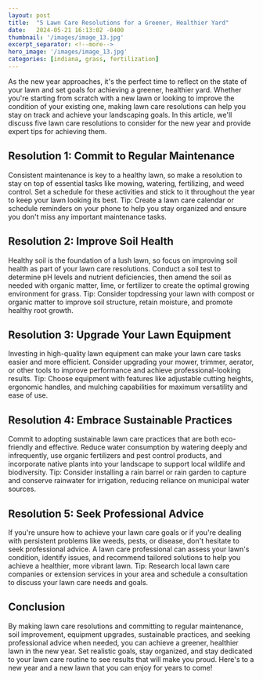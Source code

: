 ```yaml
---
layout: post
title:  "5 Lawn Care Resolutions for a Greener, Healthier Yard"
date:   2024-05-21 16:13:02 -0400
thumbnail: '/images/image_13.jpg'
excerpt_separator: <!--more-->
hero_image: '/images/image_13.jpg'
categories: [indiana, grass, fertilization]
---
```

As the new year approaches, it's the perfect time to reflect on the state of your lawn and set goals for achieving a greener, healthier yard. <!--more-->Whether you're starting from scratch with a new lawn or looking to improve the condition of your existing one, making lawn care resolutions can help you stay on track and achieve your landscaping goals. In this article, we'll discuss five lawn care resolutions to consider for the new year and provide expert tips for achieving them.

## Resolution 1: Commit to Regular Maintenance
Consistent maintenance is key to a healthy lawn, so make a resolution to stay on top of essential tasks like mowing, watering, fertilizing, and weed control. Set a schedule for these activities and stick to it throughout the year to keep your lawn looking its best.
Tip: Create a lawn care calendar or schedule reminders on your phone to help you stay organized and ensure you don't miss any important maintenance tasks.

## Resolution 2: Improve Soil Health
Healthy soil is the foundation of a lush lawn, so focus on improving soil health as part of your lawn care resolutions. Conduct a soil test to determine pH levels and nutrient deficiencies, then amend the soil as needed with organic matter, lime, or fertilizer to create the optimal growing environment for grass.
Tip: Consider topdressing your lawn with compost or organic matter to improve soil structure, retain moisture, and promote healthy root growth.

## Resolution 3: Upgrade Your Lawn Equipment
Investing in high-quality lawn equipment can make your lawn care tasks easier and more efficient. Consider upgrading your mower, trimmer, aerator, or other tools to improve performance and achieve professional-looking results.
Tip: Choose equipment with features like adjustable cutting heights, ergonomic handles, and mulching capabilities for maximum versatility and ease of use.

## Resolution 4: Embrace Sustainable Practices
Commit to adopting sustainable lawn care practices that are both eco-friendly and effective. Reduce water consumption by watering deeply and infrequently, use organic fertilizers and pest control products, and incorporate native plants into your landscape to support local wildlife and biodiversity.
Tip: Consider installing a rain barrel or rain garden to capture and conserve rainwater for irrigation, reducing reliance on municipal water sources.

## Resolution 5: Seek Professional Advice
If you're unsure how to achieve your lawn care goals or if you're dealing with persistent problems like weeds, pests, or disease, don't hesitate to seek professional advice. A lawn care professional can assess your lawn's condition, identify issues, and recommend tailored solutions to help you achieve a healthier, more vibrant lawn.
Tip: Research local lawn care companies or extension services in your area and schedule a consultation to discuss your lawn care needs and goals.

## Conclusion
By making lawn care resolutions and committing to regular maintenance, soil improvement, equipment upgrades, sustainable practices, and seeking professional advice when needed, you can achieve a greener, healthier lawn in the new year. Set realistic goals, stay organized, and stay dedicated to your lawn care routine to see results that will make you proud. Here's to a new year and a new lawn that you can enjoy for years to come!
